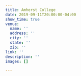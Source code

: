 ```yaml
---
title: Amherst College
date: 2019-09-11T20:00:00-04:00
show_time: true
venue:
  name: ''
  address: ''
  city: ''
  state: ''
  zip: ''
link: ''
description: ''
images: []

---
```

